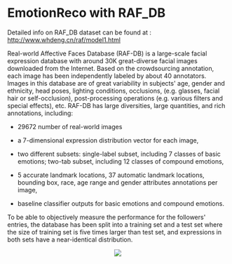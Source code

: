 # EmotionReco with RAF_DB

Detailed info on RAF_DB dataset can be found at : http://www.whdeng.cn/raf/model1.html

Real-world Affective Faces Database (RAF-DB) is a large-scale facial expression database with around 30K great-diverse facial images downloaded from the Internet. Based on the crowdsourcing annotation, each image has been independently labeled by about 40 annotators. Images in this database are of great variability in subjects' age, gender and ethnicity, head poses, lighting conditions, occlusions, (e.g. glasses, facial hair or self-occlusion), post-processing operations (e.g. various filters and special effects), etc. RAF-DB has large diversities, large quantities, and rich annotations, including:

* 29672 number of real-world images

* a 7-dimensional expression distribution vector for each image,

* two different subsets: single-label subset, including 7 classes of basic emotions; two-tab subset, including 12 classes of compound emotions,

* 5 accurate landmark locations, 37 automatic landmark locations, bounding box, race, age range and gender attributes annotations per image,

* baseline classifier outputs for basic emotions and compound emotions.

To be able to objectively measure the performance for the followers' entries, the database has been split into a training set and a test set where the size of training set is five times larger than test set, and expressions in both sets have a near-identical distribution.

<div align="center">
  <img src="https://github.com/Jasp012/EmotionReco/raf_db_samples.png">
</div>


